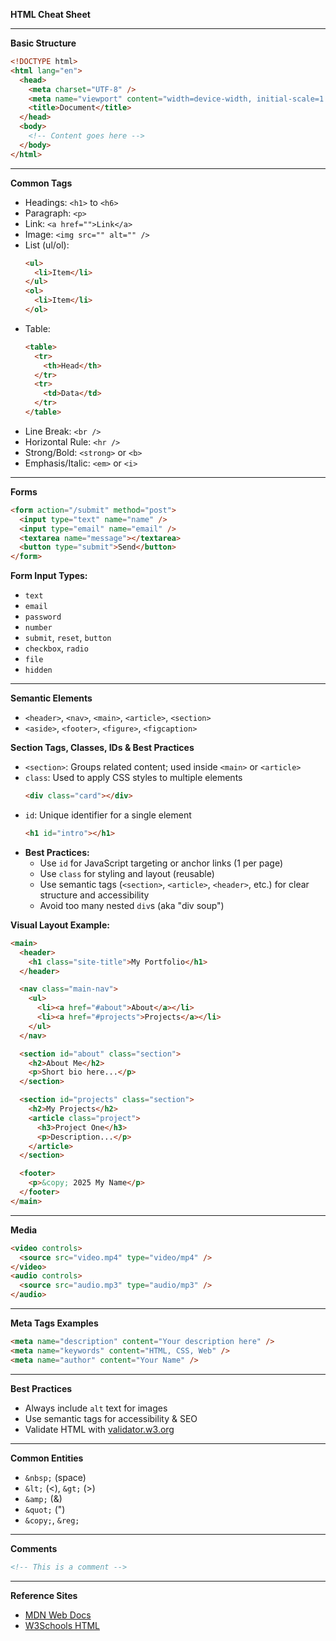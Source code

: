 **HTML Cheat Sheet**

---

**Basic Structure**

```html
<!DOCTYPE html>
<html lang="en">
  <head>
    <meta charset="UTF-8" />
    <meta name="viewport" content="width=device-width, initial-scale=1.0" />
    <title>Document</title>
  </head>
  <body>
    <!-- Content goes here -->
  </body>
</html>
```

---

**Common Tags**

- Headings: `<h1>` to `<h6>`
- Paragraph: `<p>`
- Link: `<a href="">Link</a>`
- Image: `<img src="" alt="" />`
- List (ul/ol):
  ```html
  <ul>
    <li>Item</li>
  </ul>
  <ol>
    <li>Item</li>
  </ol>
  ```
- Table:
  ```html
  <table>
    <tr>
      <th>Head</th>
    </tr>
    <tr>
      <td>Data</td>
    </tr>
  </table>
  ```
- Line Break: `<br />`
- Horizontal Rule: `<hr />`
- Strong/Bold: `<strong>` or `<b>`
- Emphasis/Italic: `<em>` or `<i>`

---

**Forms**

```html
<form action="/submit" method="post">
  <input type="text" name="name" />
  <input type="email" name="email" />
  <textarea name="message"></textarea>
  <button type="submit">Send</button>
</form>
```

**Form Input Types:**

- `text`
- `email`
- `password`
- `number`
- `submit`, `reset`, `button`
- `checkbox`, `radio`
- `file`
- `hidden`

---

**Semantic Elements**

- `<header>`, `<nav>`, `<main>`, `<article>`, `<section>`
- `<aside>`, `<footer>`, `<figure>`, `<figcaption>`

**Section Tags, Classes, IDs & Best Practices**

- `<section>`: Groups related content; used inside `<main>` or `<article>`
- `class`: Used to apply CSS styles to multiple elements
  ```html
  <div class="card"></div>
  ```
- `id`: Unique identifier for a single element
  ```html
  <h1 id="intro"></h1>
  ```
- **Best Practices:**
  - Use `id` for JavaScript targeting or anchor links (1 per page)
  - Use `class` for styling and layout (reusable)
  - Use semantic tags (`<section>`, `<article>`, `<header>`, etc.) for clear structure and accessibility
  - Avoid too many nested `div`s (aka "div soup")

**Visual Layout Example:**

```html
<main>
  <header>
    <h1 class="site-title">My Portfolio</h1>
  </header>

  <nav class="main-nav">
    <ul>
      <li><a href="#about">About</a></li>
      <li><a href="#projects">Projects</a></li>
    </ul>
  </nav>

  <section id="about" class="section">
    <h2>About Me</h2>
    <p>Short bio here...</p>
  </section>

  <section id="projects" class="section">
    <h2>My Projects</h2>
    <article class="project">
      <h3>Project One</h3>
      <p>Description...</p>
    </article>
  </section>

  <footer>
    <p>&copy; 2025 My Name</p>
  </footer>
</main>
```

---

**Media**

```html
<video controls>
  <source src="video.mp4" type="video/mp4" />
</video>
<audio controls>
  <source src="audio.mp3" type="audio/mp3" />
</audio>
```

---

**Meta Tags Examples**

```html
<meta name="description" content="Your description here" />
<meta name="keywords" content="HTML, CSS, Web" />
<meta name="author" content="Your Name" />
```

---

**Best Practices**

- Always include `alt` text for images
- Use semantic tags for accessibility & SEO
- Validate HTML with [validator.w3.org](https://validator.w3.org)

---

**Common Entities**

- `&nbsp;` (space)
- `&lt;` (<), `&gt;` (>)
- `&amp;` (&)
- `&quot;` (")
- `&copy;`, `&reg;`

---

**Comments**

```html
<!-- This is a comment -->
```

---

**Reference Sites**

- [MDN Web Docs](https://developer.mozilla.org/en-US/docs/Web/HTML)
- [W3Schools HTML](https://www.w3schools.com/html/)
